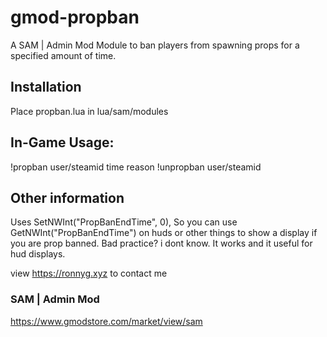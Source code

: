 # gmod-propban
A SAM | Admin Mod Module to ban players from spawning props for a specified amount of time.

## Installation
Place propban.lua in lua/sam/modules

## In-Game Usage:
!propban user/steamid time reason
!unpropban user/steamid

## Other information
Uses SetNWInt("PropBanEndTime", 0), So you can use GetNWInt("PropBanEndTime") on huds or other things to show a display if you are prop banned. Bad practice? i dont know. It works and it useful for hud displays.

view https://ronnyg.xyz to contact me

### SAM | Admin Mod
https://www.gmodstore.com/market/view/sam

